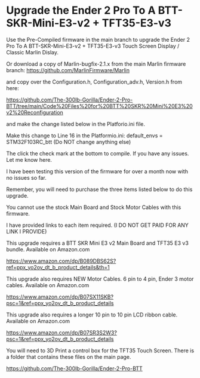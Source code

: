 # Upgrade the Ender 2 Pro To A BTT-SKR-Mini-E3-v2 + TFT35-E3-v3

Use the Pre-Compiled firmware in the main branch to upgrade the Ender 2 Pro To A BTT-SKR-Mini-E3-v2 + TFT35-E3-v3 Touch Screen Display / Classic Marlin Dislay.

Or download a copy of Marlin-bugfix-2.1.x from the main Marlin firmware branch: https://github.com/MarlinFirmware/Marlin

and copy over the Configuration.h, Configuration_adv.h, Version.h from here: 

https://github.com/The-300lb-Gorilla/Ender-2-Pro-BTT/tree/main/Code%20Files%20for%20BTT%20SKR%20Mini%20E3%20v2%20Reconfiguration

and make the change listed below in the Platforio.ini file.

Make this change to Line 16 in the Platformio.ini: default_envs = STM32F103RC_btt (Do NOT change anything else)

The click the check mark at the bottom to compile. If you have any issues. Let me know here. 

I have been testing this version of the firmware for over a month now with no issues so far.

Remember, you will need to purchase the three items listed below to do this upgrade. 

You cannot use the stock Main Board and Stock Motor Cables with this firmware.

I have provided links to each item required. (I DO NOT GET PAID FOR ANY LINK I PROVIDE)

This upgrade requires a BTT SKR Mini E3 v2 Main Board and TFT35 E3 v3 bundle. Available on Amazon.com

https://www.amazon.com/dp/B089DBS62S?ref=ppx_yo2ov_dt_b_product_details&th=1

This upgrade also requires NEW Motor Cables. 6 pin to 4 pin, Ender 3 motor cables. Available on Amazon.com

https://www.amazon.com/dp/B07SX11SKB?psc=1&ref=ppx_yo2ov_dt_b_product_details

This upgrade also requires a longer 10 pin to 10 pin LCD ribbon cable. Available on Amazon.com

https://www.amazon.com/dp/B07SR3S2W3?psc=1&ref=ppx_yo2ov_dt_b_product_details

You will need to 3D Print a control box for the TFT35 Touch Screen. There is a folder that contains these files on the main page.

https://github.com/The-300lb-Gorilla/Ender-2-Pro-BTT
